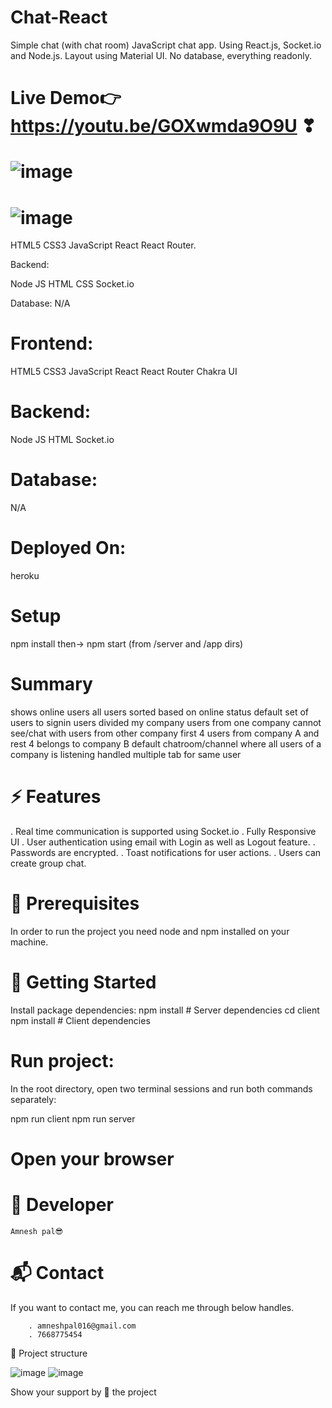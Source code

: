 # Chat-React

Simple chat (with chat room)
JavaScript chat app. Using React.js, Socket.io and Node.js. Layout using Material UI. No database, everything readonly.

# Live Demo👉 https://youtu.be/GOXwmda9O9U ❣
# ![image](https://user-images.githubusercontent.com/88304047/211587343-51a7eba1-8c59-4441-8e08-9410c4b7e3f8.png)

# ![image](https://user-images.githubusercontent.com/88304047/211587931-b263af66-6438-479b-8bee-cf8b9f0b4292.png)



HTML5  CSS3  JavaScript  React  React Router. 

Backend:

Node JS  HTML CSS  Socket.io 

Database:
N/A


# Frontend:

HTML5  CSS3  JavaScript  React  React Router  Chakra UI 

# Backend:

Node JS  HTML   Socket.io 

# Database:
N/A

# Deployed On:
heroku


# Setup
npm install then-> npm start (from /server and /app dirs)



# Summary
shows online users
all users sorted based on online status
default set of users to signin
users divided my company
users from one company cannot see/chat with users from other company
first 4 users from company A and rest 4 belongs to company B
default chatroom/channel where all users of a company is listening
handled multiple tab for same user


# ⚡️ Features

 . Real time communication is supported using Socket.io
 . Fully Responsive UI
 . User authentication using email with Login as well as Logout feature.
 . Passwords are encrypted.
 . Toast notifications for user actions.
 . Users can create group chat.
 
 
 
 # 📖 Prerequisites
 
In order to run the project you need node and npm installed on your machine.



# 🚩 Getting Started

 Install package dependencies:
npm install # Server dependencies
cd client
npm install # Client dependencies



# Run project:
In the root directory, open two terminal sessions and run both commands separately:

npm run client
npm run server


# Open your browser


# 👤 Developer

    Amnesh pal😎

# 📬 Contact

If you want to contact me, you can reach me through below handles.
        
        . amneshpal016@gmail.com
        . 7668775454


📁 Project structure

![image](https://user-images.githubusercontent.com/88304047/211584599-1466dd01-e728-40ba-827f-4961ae813be1.png)
![image](https://user-images.githubusercontent.com/88304047/211584913-0c51a78e-5018-48bd-b64b-571679a4adb3.png)



Show your support by 🌟 the project

